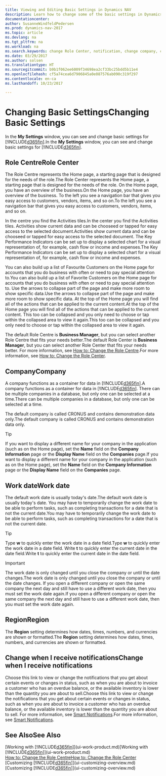 ```yaml
---
title: Viewing and Editing Basic Settings in Dynamics NAV
description: Learn how to change some of the basic settings in Dynamics NAV, for example, the Role Centre, company, or the work date.
documentationcenter: 
author: SusanneWindfeldPedersen
ms.prod: dynamics-nav-2017
ms.topic: article
ms.devlang: na
ms.tgt_pltfrm: na
ms.workload: na
ms.search.keywords: change Role Center, notification, change company, change work date
ms.date: 03/29/2017
ms.author: solsen
ms.translationtype: HT
ms.sourcegitcommit: b9b1f062ee6009f34698ea2cf33bc25bdd5b11e4
ms.openlocfilehash: cf5a74cea6d7906845a0e087576ab090c319f297
ms.contentlocale: en-ca
ms.lasthandoff: 10/23/2017

---
```

# <a name="changing-basic-settings"></a><span data-ttu-id="35efa-103">Changing Basic Settings</span><span class="sxs-lookup"><span data-stu-id="35efa-103">Changing Basic Settings</span></span>
<span data-ttu-id="35efa-104">In the **My Settings** window, you can see and change basic settings for [!INCLUDE[d365fin](includes/d365fin_md.md)].</span><span class="sxs-lookup"><span data-stu-id="35efa-104">In the **My Settings** window, you can see and change basic settings for [!INCLUDE[d365fin](includes/d365fin_md.md)].</span></span>  

## <a name="role-center"></a><span data-ttu-id="35efa-105">Role Centre</span><span class="sxs-lookup"><span data-stu-id="35efa-105">Role Center</span></span>
<span data-ttu-id="35efa-106">The Role Centre represents the Home page, a starting page that is designed for the needs of the role.</span><span class="sxs-lookup"><span data-stu-id="35efa-106">The Role Center represents the Home page, a starting page that is designed for the needs of the role.</span></span> <span data-ttu-id="35efa-107">On the Home page, you have an overview of the business.</span><span class="sxs-lookup"><span data-stu-id="35efa-107">On the Home page, you have an overview of the business.</span></span> <span data-ttu-id="35efa-108">To the left you see a navigation bar that gives you easy access to customers, vendors, items, and so on.</span><span class="sxs-lookup"><span data-stu-id="35efa-108">To the left you see a navigation bar that gives you easy access to customers, vendors, items, and so on.</span></span>

<span data-ttu-id="35efa-109">In the centre you find the Activities tiles.</span><span class="sxs-lookup"><span data-stu-id="35efa-109">In the center you find the Activities tiles.</span></span> <span data-ttu-id="35efa-110">Activities show current data and can be chooseed or tapped for easy access to the selected document.</span><span class="sxs-lookup"><span data-stu-id="35efa-110">Activities show current data and can be chooseed or tapped for easy access to the selected document.</span></span> <span data-ttu-id="35efa-111">The Key Performance Indicators can be set up to display a selected chart for a visual representation of, for example, cash flow or income and expenses.</span><span class="sxs-lookup"><span data-stu-id="35efa-111">The Key Performance Indicators can be set up to display a selected chart for a visual representation of, for example, cash flow or income and expenses.</span></span>

<span data-ttu-id="35efa-112">You can also build up a list of Favourite Customers on the Home page for accounts that you do business with often or need to pay special attention to.</span><span class="sxs-lookup"><span data-stu-id="35efa-112">You can also build up a list of Favorite Customers on the Home page for accounts that you do business with often or need to pay special attention to.</span></span> <span data-ttu-id="35efa-113">Use the arrows to collapse part of the page and make more room to show specific data.</span><span class="sxs-lookup"><span data-stu-id="35efa-113">Use the arrows to collapse part of the page and make more room to show specific data.</span></span> <span data-ttu-id="35efa-114">At the top of the Home page you will find all of the actions that can be applied to the current content.</span><span class="sxs-lookup"><span data-stu-id="35efa-114">At the top of the Home page you will find all of the actions that can be applied to the current content.</span></span> <span data-ttu-id="35efa-115">This too can be collapsed and you only need to choose or tap within the collapsed area to view it again.</span><span class="sxs-lookup"><span data-stu-id="35efa-115">This too can be collapsed and you only need to choose or tap within the collapsed area to view it again.</span></span>

<span data-ttu-id="35efa-116">The default Role Centre is **Business Manager**, but you can select another Role Centre that fits your needs better.</span><span class="sxs-lookup"><span data-stu-id="35efa-116">The default Role Center is **Business Manager**, but you can select another Role Center that fits your needs better.</span></span> <span data-ttu-id="35efa-117">For more information, see [How to: Change the Role Centre](change-role.md).</span><span class="sxs-lookup"><span data-stu-id="35efa-117">For more information, see [How to: Change the Role Center](change-role.md).</span></span>

## <a name="company"></a><span data-ttu-id="35efa-118">Company</span><span class="sxs-lookup"><span data-stu-id="35efa-118">Company</span></span>
<span data-ttu-id="35efa-119">A company functions as a container for data in [!INCLUDE[d365fin](includes/d365fin_md.md)].</span><span class="sxs-lookup"><span data-stu-id="35efa-119">A company functions as a container for data in [!INCLUDE[d365fin](includes/d365fin_md.md)].</span></span> <span data-ttu-id="35efa-120">There can be multiple companies in a database, but only one can be selected at a time.</span><span class="sxs-lookup"><span data-stu-id="35efa-120">There can be multiple companies in a database, but only one can be selected at a time.</span></span>

<span data-ttu-id="35efa-121">The default company is called CRONUS and contains demonstration data only.</span><span class="sxs-lookup"><span data-stu-id="35efa-121">The default company is called CRONUS and contains demonstration data only.</span></span>

> [!TIP]  
>   <span data-ttu-id="35efa-122">If you want to display a different name for your company in the application (such as on the Home page), set the **Name** field on the **Company Information** page or the **Display Name** field on the **Companies** page.</span><span class="sxs-lookup"><span data-stu-id="35efa-122">If you want to display a different name for your company in the application (such as on the Home page), set the **Name** field on the **Company Information** page or the **Display Name** field on the **Companies** page.</span></span>  

## <a name="work-date"></a><span data-ttu-id="35efa-123">Work date</span><span class="sxs-lookup"><span data-stu-id="35efa-123">Work date</span></span>
<span data-ttu-id="35efa-124">The default work date is usually today's date.</span><span class="sxs-lookup"><span data-stu-id="35efa-124">The default work date is usually today's date.</span></span> <span data-ttu-id="35efa-125">You may have to temporarily change the work date to be able to perform tasks, such as completing transactions for a date that is not the current date.</span><span class="sxs-lookup"><span data-stu-id="35efa-125">You may have to temporarily change the work date to be able to perform tasks, such as completing transactions for a date that is not the current date.</span></span>

> [!TIP]  
>   <span data-ttu-id="35efa-126">Type **w** to quickly enter the work date in a date field.</span><span class="sxs-lookup"><span data-stu-id="35efa-126">Type **w** to quickly enter the work date in a date field.</span></span> <span data-ttu-id="35efa-127">Write **t** to quickly enter the current date in the date field.</span><span class="sxs-lookup"><span data-stu-id="35efa-127">Write **t** to quickly enter the current date in the date field.</span></span>

> [!IMPORTANT]  
>   <span data-ttu-id="35efa-128">The work date is only changed until you close the company or until the date changes.</span><span class="sxs-lookup"><span data-stu-id="35efa-128">The work date is only changed until you close the company or until the date changes.</span></span> <span data-ttu-id="35efa-129">If you open a different company or open the same company the next day and still have to use a different work date, then you must set the work date again.</span><span class="sxs-lookup"><span data-stu-id="35efa-129">If you open a different company or open the same company the next day and still have to use a different work date, then you must set the work date again.</span></span>

## <a name="region"></a><span data-ttu-id="35efa-130">Region</span><span class="sxs-lookup"><span data-stu-id="35efa-130">Region</span></span>
<span data-ttu-id="35efa-131">The **Region** setting determines how dates, times, numbers, and currencies are shown or formatted.</span><span class="sxs-lookup"><span data-stu-id="35efa-131">The **Region** setting determines how dates, times, numbers, and currencies are shown or formatted.</span></span>   

## <a name="change-when-i-receive-notifications"></a><span data-ttu-id="35efa-132">Change when I receive notifications</span><span class="sxs-lookup"><span data-stu-id="35efa-132">Change when I receive notifications</span></span>
<span data-ttu-id="35efa-133">Choose this link to view or change the notifications that you get about certain events or changes in status, such as when you are about to invoice a customer who has an overdue balance, or the available inventory is lower than the quantity you are about to sell.</span><span class="sxs-lookup"><span data-stu-id="35efa-133">Choose this link to view or change the notifications that you get about certain events or changes in status, such as when you are about to invoice a customer who has an overdue balance, or the available inventory is lower than the quantity you are about to sell.</span></span> <span data-ttu-id="35efa-134">For more information, see [Smart Notifications](ui-smart-notifications.md).</span><span class="sxs-lookup"><span data-stu-id="35efa-134">For more information, see [Smart Notifications](ui-smart-notifications.md).</span></span>

## <a name="see-also"></a><span data-ttu-id="35efa-135">See Also</span><span class="sxs-lookup"><span data-stu-id="35efa-135">See Also</span></span>
<span data-ttu-id="35efa-136">[Working with [!INCLUDE[d365fin](includes/d365fin_md.md)]](ui-work-product.md)</span><span class="sxs-lookup"><span data-stu-id="35efa-136">[Working with [!INCLUDE[d365fin](includes/d365fin_md.md)]](ui-work-product.md)</span></span>  
[<span data-ttu-id="35efa-137">How to: Change the Role Centre</span><span class="sxs-lookup"><span data-stu-id="35efa-137">How to: Change the Role Center</span></span>](change-role.md)  
<span data-ttu-id="35efa-138">[Customizing [!INCLUDE[d365fin](includes/d365fin_md.md)]](ui-customizing-overview.md)</span><span class="sxs-lookup"><span data-stu-id="35efa-138">[Customizing [!INCLUDE[d365fin](includes/d365fin_md.md)]](ui-customizing-overview.md)</span></span>  

